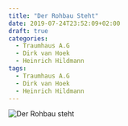 ```yaml
---
title: "Der Rohbau Steht"
date: 2019-07-24T23:52:09+02:00
draft: true
categories:
  - Traumhaus A.G
  - Dirk van Hoek
  - Heinrich Hildmann
tags:
  - Traumhaus A.G
  - Dirk van Hoek
  - Heinrich Hildmann
---
```


![Der Rohbau steht](20190724.jpg)